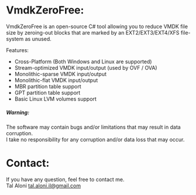 VmdkZeroFree:
===================
VmdkZeroFree is an open-source C# tool allowing you to reduce VMDK file size by zeroing-out blocks that are marked by an EXT2/EXT3/EXT4/XFS file-system as unused.  

Features:  
* Cross-Platform (Both Windows and Linux are supported)  
* Stream-optimized VMDK input/output (used by OVF / OVA)  
* Monolithic-sparse VMDK input/output  
* Monolithic-flat VMDK input/output  
* MBR partition table support  
* GPT partition table support  
* Basic Linux LVM volumes support  

##### Warning:  
The software may contain bugs and/or limitations that may result in data corruption.  
I take no responsibility for any corruption and/or data loss that may occur.  

Contact:
========
If you have any question, feel free to contact me.  
Tal Aloni <tal.aloni.il@gmail.com>
